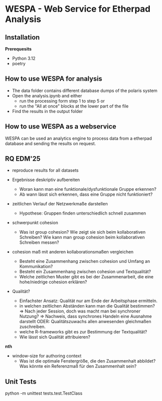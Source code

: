# WESPA - Web Service for Etherpad Analysis

## Installation

**Prerequesits**
- Python 3.12
- poetry

## How to use WESPA for analysis

- The data folder contains different database dumps of the polaris system
- Open the analysis.ipynb and either
  - run the processing form step 1 to step 5 or
  - run the "All at once" blocks at the lower part of the file
- Find the results in the output folder

## How to use WESPA as a webservice
WESPA can be used an analytics engine to process data from a etherpad database and sending the results on request.

## RQ EDM'25
- reproduce results for all datasets
- Ergebnisse deskriptiv aufbereiten
  - Woran kann man eine funktionale/dysfunktionale Gruppe erkennen?
  - Ab wann lässt sich erkennen, dass eine Gruppe nicht funktioniert?

- zeitlichen Verlauf der Netzwerkmaße darstellen
  - Hypothese: Gruppen finden unterschiedlich schnell zusammen

- schwerpunkt cohesion
  - Was ist group cohesion? Wie zeigt sie sich beim kollaborativen Schreiben? Wie kann man group cohesion beim kollaborativen Schreiben messen?
- cohesion maß mit anderen kollaborationsmaßen vergleichen
  - Besteht eine Zusammenhang zwischen cohesion und Umfang an Kommunikation?
  - Besteht ein Zusammenhang zwischen cohesion und Textqualität?
  - Welche zeitlichen Muster gibt es bei der Zusammenarbeit, die eine hohe/niedrige cohesion erklären?
- Qualität?
  - Einfachster Ansatz: Qualität nur am Ende der Arbeitsphase ermitteln.
  - in welchen zeitlichen Abständen kann man die Qualität bestimmen? => Nach jeder Session, doch was macht man bei synchroner Nutzung? => Nachweis, dass synchrones Handeln eine Ausnahme darstellt ODER: Qualitätszuwachs allen anwesenden gleichmaßen zuschreiben.
  - welche R-frameworks gibt es zur Bestimmung der Textqualität?
  - Wie lässt sich Qualität attribuieren?

**nth**
- window-size for authoring context
  - Was ist die optimale Fenstergröße, die den Zusammenhalt abbildet? Was könnte ein Referenzmaß für den Zusammenhalt sein?




## Unit Tests
python -m unittest tests.test.TestClass
